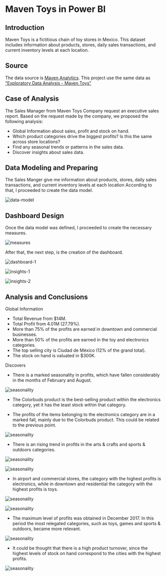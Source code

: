 # Maven Toys in Power BI #

## Introduction ##
Maven Toys is a fictitious chain of toy stores in Mexico. This dataset includes information about products, stores, daily sales transactions, and current inventory levels at each location. 

## Source ##
The data source is [Maven Analytics]( https://www.mavenanalytics.io/data-playground).
This project use the same data as ["Exploratory Data Analysis - Maven Toys"](https://github.com/morales-francisco/SQL-Projects/tree/main/ToysMaven)

## Case of Analysis ##

The Sales Manager from Maven Toys Company request an executive sales report.
Based on the request made by the company, we proposed the following analysis:
- Global Information about sales, profit and stock on hand.
- Which product categories drive the biggest profits? Is this the same across store locations?
- Find any seasonal trends or patterns in the sales data.
- Discover insights about sales data.

## Data Modeling and Preparing ##

The Sales Manger give me information about products, stores, daily sales transactions, and current inventory levels at each location
According to that, I proceeded to create the data model.

![data-model](Images/data-model.png)

## Dashboard Design ##

Once the data model was defined, I proceeded to create the necessary measures.

![measures](Images/measures.png)

After that, the next step, is the creation of the dashboard.


![dashboard-1](Images/dashboard-1.png)



![insights-1](Images/insights-1.png)



![insights-2](Images/insigths-2.png)



## Analysis and Conclusions ##
Global Information

- Total Revenue from $14M.
- Total Profit from 4.01M (27.79%).
- More than 75% of the profits are earned in downtown and commercial businesses.
- More than 50% of the profits are earned in the toy and electronics categories.
- The top selling city is Ciudad de México (12% of the grand total).
- The stock on hand is valuated in $300K.

Discovers

- There is a marked seasonality in profits, which have fallen considerably in the months of February and August.

![seasonality](Images/seasonality.png)


- The Colorbuds product is the best-selling product within the electronics category, yet it has the least stock within that category.



- The profits of the items belonging to the electronics category are in a marked fall, mainly due to the Colorbuds product. This could be related to the previous point.


![seasonality](Images/colorbuds.png)


- There is an rising trend in profits in the arts & crafts and sports & outdoors categories.


![seasonality](Images/art-crafts.png)



![seasonality](Images/sports-outdoor.png)


- In airport and commercial stores, the category with the highest profits is electronics, while in downtown and residential the category with the highest profits is toys.


![seasonality](Images/commercial-airport.png)



![seasonality](Images/downtown-residential.png)


- The maximum level of profits was obtained in December 2017. In this period the most relegated categories, such as toys, games and sports & outdoors, became more relevant.



![seasonality](Images/december-2017.png)


- It could be thought that there is a high product turnover, since the highest levels of stock on hand correspond to the cities with the highest profits.



![seasonality](Images/profit-stock.png)






